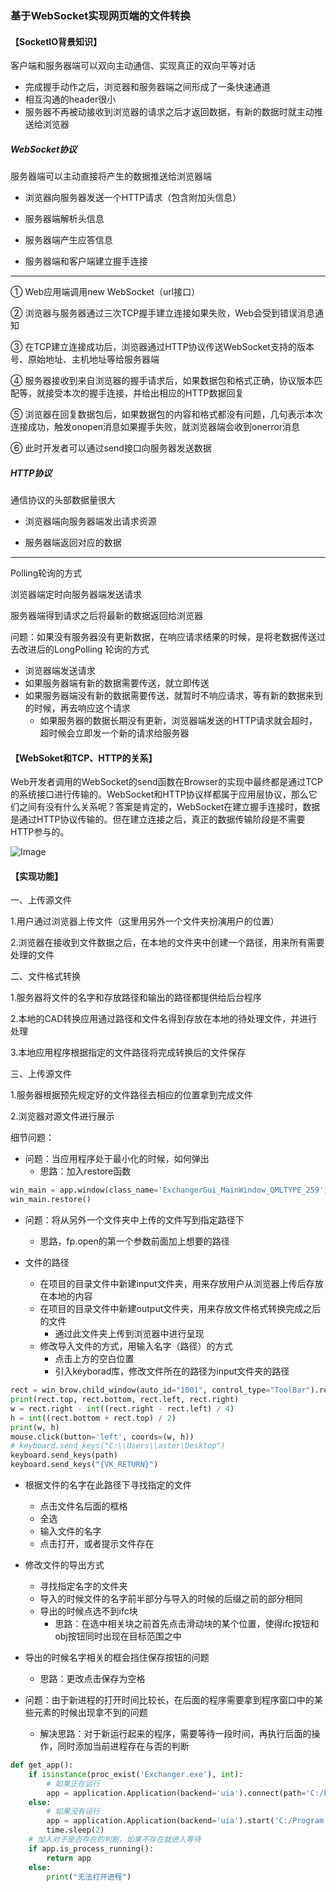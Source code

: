 ### 基于WebSocket实现网页端的文件转换

#### 【SocketIO背景知识】

客户端和服务器端可以双向主动通信、实现真正的双向平等对话

* 完成握手动作之后，浏览器和服务器端之间形成了一条快速通道
* 相互沟通的header很小
* 服务器不再被动接收到浏览器的请求之后才返回数据，有新的数据时就主动推送给浏览器

##### WebSocket协议

服务器端可以主动直接将产生的数据推送给浏览器端

* 浏览器向服务器发送一个HTTP请求（包含附加头信息）

* 服务器端解析头信息

* 服务器端产生应答信息

* 服务器端和客户端建立握手连接

--------------

① Web应用端调用new WebSocket（url接口）

② 浏览器与服务器通过三次TCP握手建立连接如果失败，Web会受到错误消息通知

③ 在TCP建立连接成功后，浏览器通过HTTP协议传送WebSocket支持的版本号、原始地址、主机地址等给服务器端

④ 服务器接收到来自浏览器的握手请求后，如果数据包和格式正确，协议版本匹配等，就接受本次的握手连接，并给出相应的HTTP数据回复

⑤ 浏览器在回复数据包后，如果数据包的内容和格式都没有问题，几句表示本次连接成功，触发onopen消息如果握手失败，就浏览器端会收到onerror消息

⑥ 此时开发者可以通过send接口向服务器发送数据

##### HTTP协议

通信协议的头部数据量很大

* 浏览器端向服务器端发出请求资源

* 服务器端返回对应的数据

______________________________________

Polling轮询的方式

浏览器端定时向服务器端发送请求

服务器端得到请求之后将最新的数据返回给浏览器

问题：如果没有服务器没有更新数据，在响应请求结果的时候，是将老数据传送过去改进后的LongPolling 轮询的方式

* 浏览器端发送请求
* 如果服务器端有新的数据需要传送，就立即传送
* 如果服务器端没有新的数据需要传送，就暂时不响应请求，等有新的数据来到的时候，再去响应这个请求
  * 如果服务器的数据长期没有更新，浏览器端发送的HTTP请求就会超时，超时候会立即发一个新的请求给服务器

#### 【WebSoket和TCP、HTTP的关系】

Web开发者调用的WebSocket的send函数在Browser的实现中最终都是通过TCP的系统接口进行传输的。WebSocket和HTTP协议样都属于应用层协议，那么它们之间有没有什么关系呢？答案是肯定的，WebSocket在建立握手连接时，数据是通过HTTP协议传输的。但在建立连接之后，真正的数据传输阶段是不需要HTTP参与的。

![Image](C:\Users\aster\Desktop\分布式转码\Image.png)

#### **【实现功能】**

一、上传源文件

1.用户通过浏览器上传文件（这里用另外一个文件夹扮演用户的位置）

2.浏览器在接收到文件数据之后，在本地的文件夹中创建一个路径，用来所有需要处理的文件

二、文件格式转换

1.服务器将文件的名字和存放路径和输出的路径都提供给后台程序

2.本地的CAD转换应用通过路径和文件名得到存放在本地的待处理文件，并进行处理

3.本地应用程序根据指定的文件路径将完成转换后的文件保存

三、上传源文件

1.服务器根据预先规定好的文件路径去相应的位置拿到完成文件

2.浏览器对源文件进行展示

细节问题：

* 问题：当应用程序处于最小化的时候，如何弹出
  * 思路：加入restore函数

```python
win_main = app.window(class_name='ExchangerGui_MainWindow_QMLTYPE_259')
win_main.restore()
```

* 问题：将从另外一个文件夹中上传的文件写到指定路径下
  * 思路，fp.open的第一个参数前面加上想要的路径

* 文件的路径
  * 在项目的目录文件中新建input文件夹，用来存放用户从浏览器上传后存放在本地的内容
  * 在项目的目录文件中新建output文件夹，用来存放文件格式转换完成之后的文件
    * 通过此文件夹上传到浏览器中进行呈现
  * 修改导入文件的方式，用输入名字（路径）的方式
    * 点击上方的空白位置
    * 引入keyborad库，修改文件所在的路径为input文件夹的路径

```python
rect = win_brow.child_window(auto_id="1001", control_type="ToolBar").rectangle()
print(rect.top, rect.bottom, rect.left, rect.right)
w = rect.right - int((rect.right - rect.left) / 4)
h = int((rect.bottom + rect.top) / 2)
print(w, h)
mouse.click(button='left', coords=(w, h))
# keyboard.send_keys("C:\\Users\\aster\Desktop")
keyboard.send_keys(path)
keyboard.send_keys("{VK_RETURN}")
```

* 根据文件的名字在此路径下寻找指定的文件
  * 点击文件名后面的框格
  * 全选
  * 输入文件的名字
  * 点击打开，或者提示文件存在

* 修改文件的导出方式
  * 寻找指定名字的文件夹
  * 导入的时候文件的名字前半部分与导入的时候的后缀之前的部分相同
  * 导出的时候点选不到ifc块
    * 思路：在选中相关块之前首先点击滑动块的某个位置，使得ifc按钮和obj按钮同时出现在目标范围之中

* 导出的时候名字相关的框会挡住保存按钮的问题
  * 思路：更改点击保存为空格

* 问题：由于新进程的打开时间比较长，在后面的程序需要拿到程序窗口中的某些元素的时候出现拿不到的问题
  * 解决思路：对于新运行起来的程序，需要等待一段时间，再执行后面的操作，同时添加当前进程存在与否的判断

```python
def get_app():
    if isinstance(proc_exist('Exchanger.exe'), int):
        # 如果正在运行
        app = application.Application(backend='uia').connect(path='C:/Program Files/CAD Exchanger/bin/exchanger')
    else:
        # 如果没有运行
        app = application.Application(backend='uia').start('C:/Program Files/CAD Exchanger/bin/exchanger')
        time.sleep(2)
    # 加入对于是否存在的判断，如果不存在就进入等待
    if app.is_process_running():
        return app
    else:
        print("无法打开进程")
```

